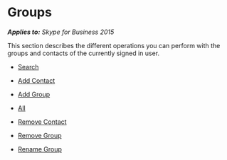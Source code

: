 
# Groups



 _**Applies to:** Skype for Business 2015_

This section describes the different operations you can perform with the groups and contacts of the currently signed in user.


- [Search](PTGroupsSearch.md)

- [Add Contact](PTGroupsAddContact.md)

- [Add Group](PTGroupsAddGroup.md)

- [All](PTGroupsAll.md)

- [Remove Contact](PTGroupsRemoveContact.md)

- [Remove Group](PTGroupsRemoveGroup.md)

- [Rename Group](PTGroupsRenameGroup.md)


